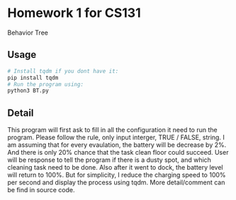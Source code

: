 # Homework 1 for CS131
Behavior Tree

## Usage
```bash
# Install tqdm if you dont have it:
pip install tqdm
# Run the program using:
python3 BT.py

```

## Detail
This program will first ask to fill in all the configuration it need to run the program.
Please follow the rule, only input interger, TRUE / FALSE, string.
I am assuming that for every evaulation, the battery will be decrease by 2%. And there is only 20% chance that the task clean floor could succeed. User will be response to tell the program if there is a dusty spot, and which cleaning task need to be done. Also after it went to dock, the battery level will return to 100%. But for simplicity, I reduce the charging speed to 100% per second and display the process using tqdm. More detail/comment can be find in source code.